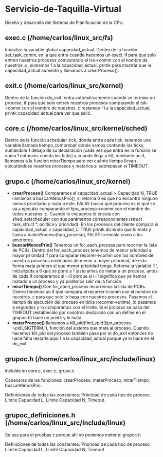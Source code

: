 # Servicio-de-Taquilla-Virtual
Diseño y desarrollo del Sistema de Planificación de la CPU.

## exec.c (/home/carlos/linux_src/fs)
Inicializo la variable global capacidad_actual.
Dentro de la función set_task_comm, en la que entra cuando hacemos un execl, if para que solo entren nuestros procesos comparando el tsk->comm con el nombre de nuestros .c,
sumamos 1 a la capacidad_actual, pritnk para mostrar que la capacidad_actual aumentó y llamamos a crearProceso().
	
## exit.c (/home/carlos/linux_src/kernel)
Dentro de la función do_exit, entra automáticamente cuando se termina un proceso, if para que solo entren nuestros procesos comparando el tsk->comm con el nombre de nuestros .c
restamos -1 a la capacidad_actual, printk capacidad_actual para ver que salió.

## core.c (/home/carlos/linux_src/kernel/sched) 
Dentro de la función scheduler_tick, donde entra cada tick, tenemos una variable llamada tiempo_comprobar donde vamos contando los ticks, sumándole 1 debajo de su declaración (cada vez que entra en la función se suma 1 entonces cuenta los ticks) y cuando llega a 50, mediante un if, llamamos a la función mirarTiempo para ver cuánto tiempo llevan ejecutándose nuestros procesos y matarlos si sobrepasan el TIMEOUT.

## grupo.c (/home/carlos/linux_src/kernel) 
- **crearProceso()**
Comparamos si capacidad_actual > Capacidad N, TRUE llamamos a buscarMenosPrio(), si retorna 0 es que no encontró ninguno menos prioritario y mata a este. FALSE busca qué proceso es el que se va a ejecutar comparando el tipo_proceso->comm con el nombre de todos nuestros .c. Cuando lo encuentra lo encola con shed_setscheduler con sus parámetros correspondientes (struct task_struct *, política y prioridad).
En los procesos del cliente compara si capacidad_actual > capacidad_L: TRUE printk diciendo que lo mata y llama a matarProceso(tipo_proceso), FALSE lo encola como a los anteriores.
- **buscarMenosPrio()**
Tenemos un for_each_process para recorrer la lista de PCBs. Dentro del for_each_process tenemos de menor prioridad a mayor prioridad if para comparar recorrer->comm con los nombres de nuestros procesos ordenados de menor a mayor prioridad, de esta forma mata primero al que menor prioridad tenga.
Retorna la variable “i”, inicializada a 0 que se pone a 1 justo antes de matar a un proceso, antes de cada if comparamos si i=0 porque si i=1 significa que ya hemos matado a un proceso y ya podemos salir de la función.
- **mirarTiempo()**
Con for_each_process recorremos la lista de PCBs. Dentro tenemos un if que compara el recorrer->comm con el nombre de nuestros .c para que solo lo haga con nuestros procesos.
Pasamos el tiempo de ejecución del proceso en ticks (recorrer->utime), lo pasamos a segundos y lo comparamos con el límite. Si el proceso se pasa del TIMEOUT (establecido por nosotros declarado con un define en el grupoc.h) hace un printk y lo mata.
- **matarProceso()**
llamamos a kill_pid(find_vpid(tipo_proceso->pid),SIGTERM,1), función del sistema que mata al proceso. Cuando hacemos kill_pid del proceso también pasa por el do_exit entonces no hace falta restarle aquí 1 a la capacidad_actual porque ya lo hace en el do_exit.

## grupoc.h (/home/carlos/linux_src/include/linux)
incluída en core.c, exec.c, grupo.c

Cabeceras de las funciones: crearProceso, matarProceso, mirarTiempo, buscarMenosPrio.

Definiciones de todas las constantes: Prioridad de cada tipo de proceso, Límite Capacidad L, Límite Capacidad N, Timeout.
## grupoc_definiciones.h (/home/carlos/linux_src/include/linux)
Se usa para el pruebas.c porque ahí no podemos meter el grupoc.h 

Definiciones de todas las constantes: Prioridad de cada tipo de proceso, Límite Capacidad L, Límite Capacidad N, Timeout.




